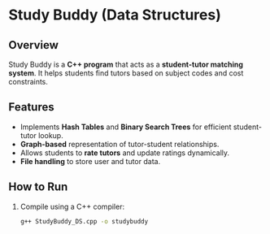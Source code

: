 # Study Buddy (Data Structures)

## Overview
Study Buddy is a **C++ program** that acts as a **student-tutor matching system**. It helps students find tutors based on subject codes and cost constraints.

## Features
- Implements **Hash Tables** and **Binary Search Trees** for efficient student-tutor lookup.
- **Graph-based** representation of tutor-student relationships.
- Allows students to **rate tutors** and update ratings dynamically.
- **File handling** to store user and tutor data.

## How to Run
1. Compile using a C++ compiler:
   ```sh
   g++ StudyBuddy_DS.cpp -o studybuddy
